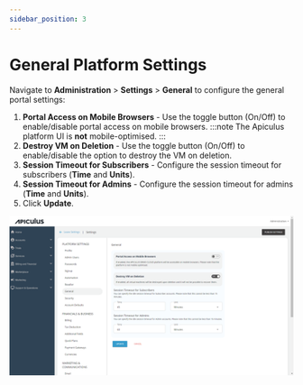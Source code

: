 ```yaml
---
sidebar_position: 3
---
```

# General Platform Settings
Navigate to **Administration** > **Settings** > **General** to configure the general portal settings:
1. **Portal Access on Mobile Browsers** - Use the toggle button (On/Off) to enable/disable portal access on mobile browsers.
   :::note
	The Apiculus platform UI is **not** mobile-optimised.
	:::
1. **Destroy VM on Deletion** - Use the toggle button (On/Off) to enable/disable the option to destroy the VM on deletion.
2. **Session Timeout for Subscribers** - Configure the session timeout for subscribers (**Time** and **Units**).
3. **Session Timeout for Admins** - Configure the session timeout for admins (**Time** and **Units**).
4. Click **Update**.

![General Platform Settings](img/GeneralPlatformSettings.png)

